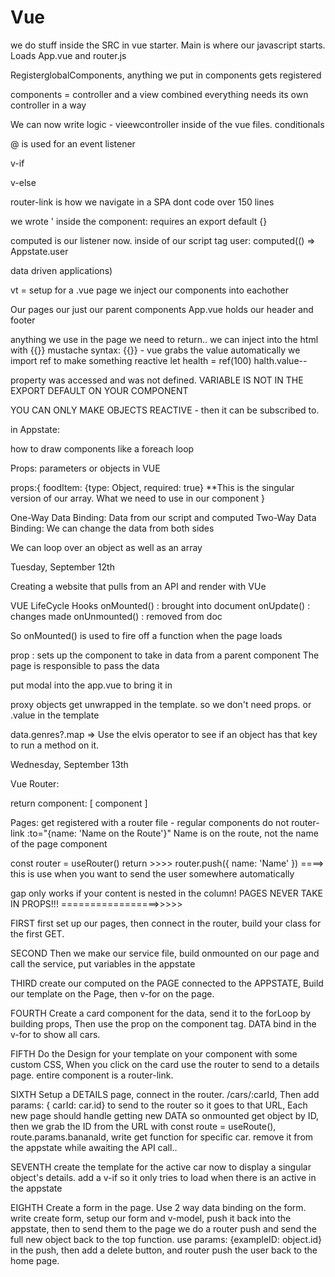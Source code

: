 # Vue

we do stuff inside the SRC in vue starter.
Main is where our javascript starts. Loads App.vue and router.js

RegisterglobalComponents, anything we put in components gets registered

components = controller and a view combined
everything needs its own controller in a way

We can now write logic - vieewcontroller inside of the vue files. conditionals

@ is used for an event listener

v-if 

v-else

router-link is how we navigate in a SPA
dont code over 150 lines

we wrote '<script></script> inside the component: requires an export default {}

computed is our listener now. inside of our script tag
user: computed(() => Appstate.user

data driven applications)

vt = setup for a .vue page
we inject our components into eachother

Our pages our just our parent components
App.vue holds our header and footer

anything we use in the page we need to return.. we can inject into the html with {{}}
mustache syntax: {{}} - vue grabs the value automatically
we import ref to make something reactive
let health = ref(100)
halth.value--

property was accessed and was not defined. VARIABLE IS NOT IN THE EXPORT DEFAULT ON YOUR COMPONENT

YOU CAN ONLY MAKE OBJECTS REACTIVE - then it can be subscribed to.

in Appstate: 

how to draw components like a foreach loop 
  <Component v-for="item in []" : key="item.id" :foodItem="item" />

Props: parameters or objects in VUE

props:{
  foodItem: {type: Object, required: true} **This is the singular version of our array. What we need to use in our component
}

One-Way Data Binding: Data from our script and computed
Two-Way Data Binding: We can change the data from both sides

We can loop over an object as well as an array

Tuesday, September 12th

Creating a website that pulls from an API and render with VUe

VUE LifeCycle Hooks
onMounted() : brought into document
onUpdate() : changes made
onUnmounted() : removed from doc

So onMounted() is used to fire off a function when the page loads

prop : sets up the component to take in data from a parent component
The page is responsible to pass the data

put modal into the app.vue to bring it in

proxy objects get unwrapped in the template. so we don't need props. or .value in the template

data.genres?.map => Use the elvis operator to see if an object has that key to run a method on it.

Wednesday, September 13th

Vue Router: 

return component: [ component ]

Pages: get registered with a router file - regular components do not
router-link :to="{name: 'Name on the Route'}" Name is on the route, not the name of the page component

const router = useRouter()
return >>>>
router.push({ name: 'Name' }) ====> this is use when you want to send the user somewhere automatically

gap only works if your content is nested in the column!
PAGES NEVER TAKE IN PROPS!!! =================>>>>>

FIRST
first set up our pages, then connect in the router, build your class for the first GET.

SECOND
Then we make our service file, build onmounted on our page and call the service, put variables in the appstate

THIRD
create our computed on the PAGE connected to the APPSTATE, Build our template on the Page, then v-for on the page.

FOURTH
Create a card component for the data, send it to the forLoop by building props, Then use the prop on the component tag. DATA bind in the v-for to show all cars.

FIFTH
Do the Design for your template on your component with some custom CSS, When you click on the card use the router to send to a details page. entire component is a router-link.

SIXTH
Setup a DETAILS page, connect in the router. /cars/:carId, Then add params: { carId: car.id} to send to the router so it goes to that URL, Each new page should handle getting new DATA so onmounted get object by ID, then we grab the ID from the URL with const route = useRoute(), route.params.bananaId, write get function for specific car. remove it from the appstate while awaiting the API call..

SEVENTH
create the template for the active car now to display a singular object's details. add a v-if so it only tries to load when there is an active in the appstate

EIGHTH
Create a form in the page. Use 2 way data binding on the form. write create form, setup our form and v-model, push it back into the appstate, then to send them to the page we do a router push and send the full new object back to the top function. use params: {exampleID: object.id} in the push, then add a delete button, and router push the user back to the home page.

